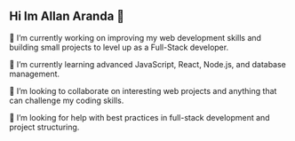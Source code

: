 ## Hi Im Allan Aranda 👋

🔭 I’m currently working on improving my web development skills and building small projects to level up as a Full-Stack developer.

🌱 I’m currently learning advanced JavaScript, React, Node.js, and database management.

👯 I’m looking to collaborate on interesting web projects and anything that can challenge my coding skills.

🤔 I’m looking for help with best practices in full-stack development and project structuring.

